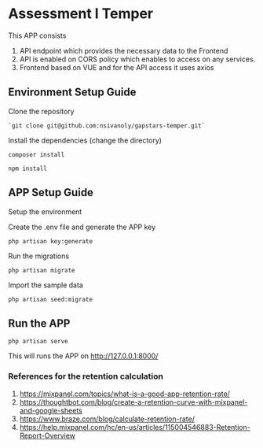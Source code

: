 # Assessment l Temper

This APP consists
1. API endpoint which provides the necessary data to the Frontend
2. API is enabled on CORS policy which enables to access on any services.
3. Frontend based on VUE and for the API access it uses axios

## Environment Setup Guide
Clone the repository
~~~
`git clone git@github.com:nsivanoly/gapstars-temper.git`
~~~
 Install the dependencies (change the directory)
 
 `composer install`
 
 `npm install`

## APP Setup Guide
Setup the environment

Create the .env file and generate the APP key

`php artisan key:generate`

Run the migrations

`php artisan migrate`

Import the sample data

`php artisan seed:migrate`

## Run the APP

`php artisan serve`

This will runs the APP on http://127.0.0.1:8000/

### References for the retention calculation
1. https://mixpanel.com/topics/what-is-a-good-app-retention-rate/
2. https://thoughtbot.com/blog/create-a-retention-curve-with-mixpanel-and-google-sheets
3. https://www.braze.com/blog/calculate-retention-rate/
4. https://help.mixpanel.com/hc/en-us/articles/115004546883-Retention-Report-Overview
